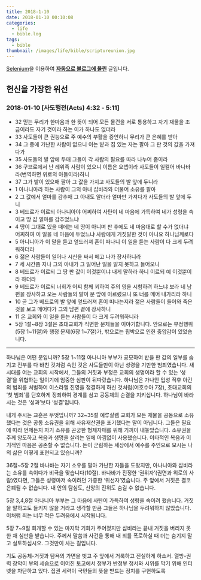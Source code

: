 ```yaml
---
title: 2018-1-10
date: 2018-01-10 00:10:08
categories:
  - life
  - bible.log
tags:
  - bible
thumbnail: /images/life/bible/scriptureunion.jpg
---
```



[Selenium](http://www.seleniumhq.org/)을 이용하여 **[자동으로 블로그에 올린](https://github.com/ddok2/selenium-dailybible)** 글입니다.

## 헌신을 가장한 위선
### 2018-01-10   [사도행전(Acts) 4:32 - 5:11]


* 32 믿는 무리가 한마음과 한 뜻이 되어 모든 물건을 서로 통용하고 자기 재물을 조금이라도 자기 것이라 하는 이가 하나도 없더라
* 33 사도들이 큰 권능으로 주 예수의 부활을 증언하니 무리가 큰 은혜를 받아
* 34 그 중에 가난한 사람이 없으니 이는 밭과 집 있는 자는 팔아 그 판 것의 값을 가져다가
* 35 사도들의 발 앞에 두매 그들이 각 사람의 필요를 따라 나누어 줌이라
* 36 구브로에서 난 레위족 사람이 있으니 이름은 요셉이라 사도들이 일컬어 바나바라(번역하면 위로의 아들이라)하니
* 37 그가 밭이 있으매 팔아 그 값을 가지고 사도들의 발 앞에 두니라
* 1 아나니아라 하는 사람이 그의 아내 삽비라와 더불어 소유를 팔아
* 2 그 값에서 얼마를 감추매 그 아내도 알더라 얼마만 가져다가 사도들의 발 앞에 두니
* 3 베드로가 이르되 아나니아야 어찌하여 사탄이 네 마음에 가득하여 네가 성령을 속이고 땅 값 얼마를 감추었느냐
* 4 땅이 그대로 있을 때에는 네 땅이 아니며 판 후에도 네 마음대로 할 수가 없더냐 어찌하여 이 일을 네 마음에 두었느냐 사람에게 거짓말한 것이 아니요 하나님께로다
* 5 아니니아가 이 말을 듣고 엎드러져 혼이 떠나니 이 일을 듣는 사람이 다 크게 두려워하더라
* 6 젊은 사람들이 일어나 시신을 싸서 메고 나가 장사하니라
* 7 세 시간쯤 지나 그의 아내가 그 일어난 일을 알지 못하고 들어오니
* 8 베드로가 이르되 그 땅 판 값이 이것뿐이냐 내게 말하라 하니 이르되 예 이것뿐이라 하더라
* 9 베드로가 이르되 너희가 어찌 함께 꾀하여 주의 영을 시험하려 하느냐 보라 네 남편을 장사하고 오는 사람들의 발이 문 앞에 이르렀으니 또 너를 메어 내가리라 하니
* 10 곧 그가 베드로의 발 앞에 엎드러져 혼이 떠나는지라 젊은 사람들이 들어와 죽은 것을 보고 메어다가 그의 남편 곁에 장사하니
* 11 온 교회와 이 일을 듣는 사람들이 다 크게 두려워하니라
* 5장 1절~8장 3절은 초대교회가 직면한 문제들을 이야기합니다. 안으로는 부정행위(5장 1~11절)와 행정 문제(6장 1~7절)가, 밖으로는 핍박으로 인한 중압감이 있었습니다.


---------------------------------------

하나님은 어떤 분입니까?
5장 1~11절 아나니아 부부가 공모하여 밭을 판 값의 일부를 숨기고 전부를 다 바친 것처럼 속인 것은 사도들만이 아닌 성령을 기만한 범죄였습니다. 새 시대를 여는 교회의 시작에서, 그들의 거짓과 부정은 교회의 생명이라 할 수 있는 ‘성결’을 위협하는 일이기에 엄중한 심판이 뒤따랐습니다. 하나님은 가나안 입성 직후 아간의 범죄를 처벌하여 이스라엘 진영을 정결하게 하신 것처럼(여호수아 7장), 초대교회의 ‘첫 범죄’를 단호하게 정죄하여 경계를 삼고 공동체의 순결을 지키십니다. 하나님이 바라시는 것은 ‘성과’보다 ‘성결’입니다.

내게 주시는 교훈은 무엇입니까?
32~35절 예루살렘 교회가 모든 재물을 공동으로 소유했다는 것은 공동 소유권을 위해 사유재산권을 포기했다는 말이 아닙니다. 그들은 필요에 따라 언제든지 자기 소유를 곤궁한 형제자매를 위해 기꺼이 내놓았습니다. 소유권을 주께 양도하고 복음과 생명을 살리는 일에 아낌없이 사용했습니다. 이타적인 복음과 이기적인 마음은 공존할 수 없습니다. 돈이 군림하는 세상에서 예수를 주인으로 모시는 나의 삶은 어떻게 표현되고 있습니까?

36절~5장 2절 바나바는 자기 소유를 팔아 가난한 자들을 도왔지만, 아나니아와 삽비라는 소유를 속이다가 비극을 맞습니다(10절). 바나바가 진정한 ‘권위자’(권면과 위로의 사람)였다면, 그들은 성령마저 속이려던 가증한 ‘위선자’였습니다. 주 앞에서 거짓은 결코 은폐될 수 없습니다. 내 안의 탐심도, 신앙의 진위도 숨길 수 없습니다.

5장 3,4,8절 아나니아 부부는 그 마음에 사탄이 가득하여 성령을 속이려 했습니다. 거짓을 말하고도 들키지 않을 거라고 생각할 만큼 그들은 하나님을 두려워하지 않았습니다. 이처럼 죄는 너무 적은 두려움에서 시작됩니다.

5장 7~9절 회개할 수 있는 마지막 기회가 주어졌지만 삽비라는 끝내 거짓을 버리지 못한 채 심판을 받습니다. 주께서 말씀과 사건을 통해 내 죄를 폭로하실 때 더는 숨기지 말고 실토하십시오. 그것만이 사는 길입니다.

기도
공동체-거짓과 탐욕의 가면을 벗고 주 앞에서 거룩하고 진실하게 하소서.
열방-권력 장악이 부의 세습으로 이어진 토고에서 정부가 반정부 정서와 시위를 막기 위해 인터넷을 차단하고 있다. 집권 세력이 국민들의 뜻을 받드는 정치를 구현하도록